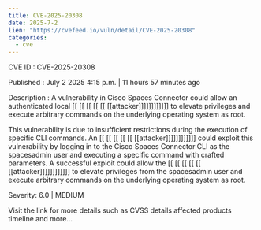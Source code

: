 ```yaml
---
title: CVE-2025-20308
date: 2025-7-2
lien: "https://cvefeed.io/vuln/detail/CVE-2025-20308"
categories:
  - cve
---
```


CVE ID : CVE-2025-20308

Published :  July 2
2025
4:15 p.m. | 11 hours
57 minutes ago

Description : A vulnerability in Cisco Spaces Connector could allow an authenticated
local  [[ [[ [[ [[ [[ [[attacker]]]]]]]]]]]] to elevate privileges and execute arbitrary commands on the underlying operating system as root.

This vulnerability is due to insufficient restrictions during the execution of specific CLI commands. An  [[ [[ [[ [[ [[ [[attacker]]]]]]]]]]]] could exploit this vulnerability by logging in to the Cisco Spaces Connector CLI as the spacesadmin user and executing a specific command with crafted parameters. A successful exploit could allow the  [[ [[ [[ [[ [[ [[attacker]]]]]]]]]]]] to elevate privileges from the spacesadmin user and execute arbitrary commands on the underlying operating system as root.

Severity: 6.0 | MEDIUM

Visit the link for more details
such as CVSS details
affected products
timeline
and more...
